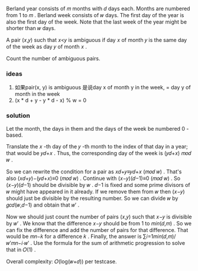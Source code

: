 Berland year consists of 𝑚
 months with 𝑑
 days each. Months are numbered from 1
 to 𝑚
. Berland week consists of 𝑤
 days. The first day of the year is also the first day of the week. Note that the last week of the year might be shorter than 𝑤
 days.

A pair (𝑥,𝑦)
 such that 𝑥<𝑦
 is ambiguous if day 𝑥
 of month 𝑦
 is the same day of the week as day 𝑦
 of month 𝑥
.

Count the number of ambiguous pairs.



### ideas
1. 如果pair(x, y) is ambiguous 是说day x of month y in the week, = day y of month in the week
2. (x * d + y - y * d - x) % w = 0
  
### solution
Let the month, the days in them and the days of the week be numbered 0
-based.

Translate the 𝑥
-th day of the 𝑦
-th month to the index of that day in a year; that would be 𝑦𝑑+𝑥
. Thus, the corresponding day of the week is (𝑦𝑑+𝑥) 𝑚𝑜𝑑 𝑤
.

So we can rewrite the condition for a pair as 𝑥𝑑+𝑦≡𝑦𝑑+𝑥 (𝑚𝑜𝑑 𝑤)
. That's also (𝑥𝑑+𝑦)−(𝑦𝑑+𝑥)≡0 (𝑚𝑜𝑑 𝑤)
. Continue with (𝑥−𝑦)(𝑑−1)≡0 (𝑚𝑜𝑑 𝑤)
. So (𝑥−𝑦)(𝑑−1)
 should be divisible by 𝑤
. 𝑑−1
 is fixed and some prime divisors of 𝑤
 might have appeared in it already. If we remove them from 𝑤
 then (𝑥−𝑦)
 should just be divisible by the resulting number. So we can divide 𝑤
 by 𝑔𝑐𝑑(𝑤,𝑑−1)
 and obtain that 𝑤′
.

Now we should just count the number of pairs (𝑥,𝑦)
 such that 𝑥−𝑦
 is divisible by 𝑤′
. We know that the difference 𝑥−𝑦
 should be from 1
 to 𝑚𝑖𝑛(𝑑,𝑚)
. So we can fix the difference and add the number of pairs for that difference. That would be 𝑚𝑛−𝑘
 for a difference 𝑘
. Finally, the answer is ∑𝑖=1𝑚𝑖𝑛(𝑑,𝑚)/𝑤′𝑚𝑛−𝑖⋅𝑤′
. Use the formula for the sum of arithmetic progression to solve that in 𝑂(1)
.

Overall complexity: 𝑂(log(𝑤+𝑑))
 per testcase.